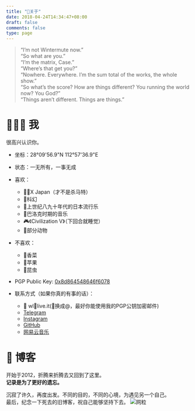 ```yaml
---
title: "📌关于"
date: 2018-04-24T14:34:47+08:00
draft: false
comments: false
type: page
---
```


> “I’m not Wintermute now.”  
> “So what are you.”  
> “I’m the matrix, Case.”  
> “Where’s that get you?”  
> “Nowhere. Everywhere. I’m the sum total of the works, the whole show.”  
> “So what’s the score? How are things different? You running the world now? You God?”  
> “Things aren’t different. Things are things.”



# 👨🏻‍🚀 我
很高兴认识你。

- 坐标：28°09'56.9"N 112°57'36.9"E
- 状态：一无所有，一事无成

- 喜欢：
    - 🙅‍♂️X Japan（才不是杀马特）
    - 🌌科幻
    - 💽上世纪八九十年代的日本流行乐
    - 🎻巴洛克时期的音乐
    - 🎮《Civilization V》（下回合就睡觉）
    - 🦔部分动物

- 不喜欢：
    - 🥗香菜
    - 🍎苹果
    - 🐛昆虫

- PGP Public Key: [0x8d864548646f6078](http://keyserver.ubuntu.com/pks/lookup?op=get&search=0x8D864548646F6078)

- 联系方式（如果你真的有事的话）：
    - 📧 wl🔹live.it(🔹换成@，最好你能使用我的PGP公钥加密邮件)
    - [Telegram](https://t.me/cyberiot)
    - [Instagram](https://www.instagram.com/lyer_42/)
    - [GitHub](https://github.com/indes)
    - [网易云音乐](https://music.163.com/#/user/home?id=6193007)

# 📘 博客
开始于2012，折腾来折腾去又回到了这里。  
**记录是为了更好的遗忘。**


沉寂了许久，再度出发。不同的目的，不同的心境，为遇见另一个自己。  
最后，纪念一下死去的旧博客，祝自己能够坚持下去。
![网粒](https://hesay-me-1251211798.file.myqcloud.com/img/about/Screenshot_2018-09-12.jpg)

